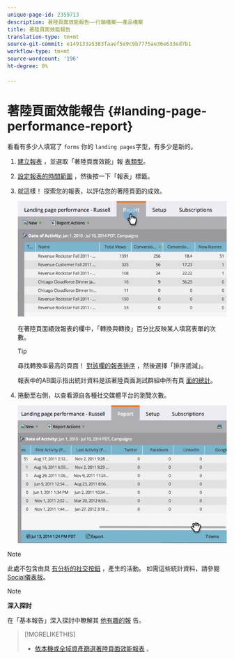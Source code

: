 ```yaml
---
unique-page-id: 2359713
description: 著陸頁面效能報告——行銷檔案——產品檔案
title: 著陸頁面效能報告
translation-type: tm+mt
source-git-commit: e149133a5383faaef5e9c9b7775ae36e633ed7b1
workflow-type: tm+mt
source-wordcount: '196'
ht-degree: 0%

---
```



# 著陸頁面效能報告 {#landing-page-performance-report}

看看有多少人填寫了 `forms` 你的 `landing pages`字型，有多少是新的。

1. [建立報表](../../../../product-docs/reporting/basic-reporting/creating-reports/create-a-report-in-a-program.md) ，並選取「著陸頁面效能」報 [表類型](../../../../product-docs/reporting/basic-reporting/report-types/report-type-overview.md)。
1. [設定報表的時間範圍](../../../../product-docs/reporting/basic-reporting/editing-reports/change-a-report-time-frame.md) ，然後按一下「報表」標籤。
1. 就這樣！ 探索您的報表，以評估您的著陸頁面的成效。

   ![](assets/image2014-9-16-15-3a53-3a33.png)

   在著陸頁面績效報表的欄中，「轉換與轉換」百分比反映某人填寫表單的次數。

   >[!TIP]
   >
   >尋找轉換率最高的頁面！ [對該欄的報表排序](../../../../product-docs/reporting/basic-reporting/editing-reports/sort-report-on-columns.md) ，然後選擇「排序遞減」。

   報表中的AB圖示指出統計資料是該著陸頁面測試群組中所有頁 [面的總計](landing-page-test-groups.md)。

1. 捲動至右側，以查看源自各種社交媒體平台的瀏覽次數。

   ![](assets/image2014-9-16-15-3a54-3a27.png)

>[!NOTE]
>
>此處不包含由具 [有分析的社交按鈕](../../../../product-docs/demand-generation/landing-pages/free-form-landing-pages/add-a-social-button-to-a-free-form-landing-page.md) ，產生的活動。 如需這些統計資料，請參閱 [Social儀表板](../../../../product-docs/demand-generation/social/social-functions/view-social-performance.md)。

>[!NOTE]
>
>**深入探討**
>
>在「基本報告」深入探討中瞭解其 [他有趣的報](http://docs.marketo.com/display/docs/basic+reporting) 告。

>[!MORELIKETHIS]
>
>* [依本機或全域資產篩選著陸頁面效能報表](../../../../product-docs/demand-generation/landing-pages/landing-page-actions/filter-a-landing-page-performance-report.md) 。

>



